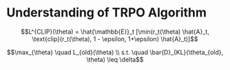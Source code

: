 
# Understanding of TRPO Algorithm
$$L^{CLIP}(\theta) = \hat{\mathbb{E}}_t [\min(r_t(\theta) \hat{A}_t, \text{clip}(r_t(\theta), 1 - \epsilon, 1+\epsilon) \hat{A}_t)]$$



$$\max_{\theta} \quad L_{old}(\theta)  \\
s.t. \quad \bar{D}_{KL}(\theta_{old}, \theta) \leq \delta$$



